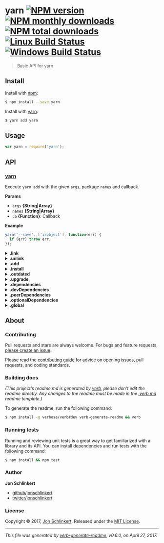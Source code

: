 # yarn [![NPM version](https://img.shields.io/npm/v/yarn.svg?style=flat)](https://www.npmjs.com/package/yarn) [![NPM monthly downloads](https://img.shields.io/npm/dm/yarn.svg?style=flat)](https://npmjs.org/package/yarn)  [![NPM total downloads](https://img.shields.io/npm/dt/yarn.svg?style=flat)](https://npmjs.org/package/yarn) [![Linux Build Status](https://img.shields.io/travis/jonschlinkert/yarn.svg?style=flat&label=Travis)](https://travis-ci.org/jonschlinkert/yarn) [![Windows Build Status](https://img.shields.io/appveyor/ci/jonschlinkert/yarn.svg?style=flat&label=AppVeyor)](https://ci.appveyor.com/project/jonschlinkert/yarn)

> Basic API for yarn.

## Install

Install with [npm](https://www.npmjs.com/):

```sh
$ npm install --save yarn
```

Install with [yarn](https://yarnpkg.com):

```sh
$ yarn add yarn
```

## Usage

```js
var yarn = require('yarn');
```

## API

### [yarn](index.js#L35)

Execute `yarn add` with the given `args`, package `names` and callback.

**Params**

* `args` **{String|Array}**
* `names` **{String|Array}**
* `cb` **{Function}**: Callback

**Example**

```js
yarn('--save', ['isobject'], function(err) {
  if (err) throw err;
});
```

<details>
<summary><strong>.link</strong></summary>

### [.link](index.js#L62)

Symlink the current project to global `node_modules`. Visit the yarn docs for [link](https://yarnpkg.com/en/docs/cli/link).

**Params**

* `cb` **{Function}**: Callback

**Example**

```js
yarn.link(function(err) {
  if (err) throw err;
});
```

</details>

<details>
<summary><strong>.unlink</strong></summary>

### [.unlink](index.js#L80)

Unlink a previously created symlink for a package. Visit the yarn docs for [unlink](https://yarnpkg.com/en/docs/cli/unlink).

**Params**

* `cb` **{Function}**: Callback

**Example**

```js
yarn.unlink(function(err) {
  if (err) throw err;
});
```

</details>

<details>
<summary><strong>.add</strong></summary>

### [.add](index.js#L100)

Installs one or more packages and any packages they depend on.

Visit the yarn docs for [add](https://yarnpkg.com/en/docs/cli/add).

**Params**

* `names` **{String|Array}**: package names
* `cb` **{Function}**: Callback

**Example**

```js
yarn.add('isobject', function(err) {
  if (err) throw err;
});
```

</details>

<details>
<summary><strong>.install</strong></summary>

### [.install](index.js#L121)

Install all dependencies for a project. This is most commonly used when you have just checked out code for a project, or when another developer on the project has added a new dependency that you need to pick up.

Visit the yarn docs for [install](https://yarnpkg.com/en/docs/cli/install).

**Params**

* `cb` **{Function}**: Callback

**Example**

```js
yarn.install(function(err) {
  if (err) throw err;
});
```

</details>

<details>
<summary><strong>.outdated</strong></summary>

### [.outdated](index.js#L141)

Checks for outdated package dependencies.

Visit the yarn docs for [outdated](https://yarnpkg.com/en/docs/cli/outdated).

**Params**

* `names` **{String|Array}**: package names
* `cb` **{Function}**: Callback

**Example**

```js
yarn.outdated('isobject', function(err) {
  if (err) throw err;
});
```

</details>

<details>
<summary><strong>.upgrade</strong></summary>

### [.upgrade](index.js#L162)

Updates all dependencies to their latest version based on the version range specified in the package.json file. The `yarn.lock` file will be (re)created as well.

Visit the yarn docs for [upgrade](https://yarnpkg.com/en/docs/cli/upgrade).

**Params**

* `cb` **{Function}**: Callback

**Example**

```js
yarn.upgrade(function(err) {
  if (err) throw err;
});
```

</details>

<details>
<summary><strong>.dependencies</strong></summary>

### [.dependencies](index.js#L181)

Execute `yarn add` with one or more package `names`. Updates `dependencies` in package.json.

**Params**

* `names` **{String|Array}**: One or more package names to install
* `cb` **{Function}**: Callback

**Example**

```js
yarn.dependencies('micromatch', function(err) {
  if (err) throw err;
});
```

</details>

<details>
<summary><strong>.devDependencies</strong></summary>

### [.devDependencies](index.js#L206)

Execute `yarn add --dev` with one or more package `names`. Updates `devDependencies` in package.json.

**Params**

* `names` **{String|Array}**: One or more package names to install
* `cb` **{Function}**: Callback

**Example**

```js
// defined as a string
yarn.devDependencies('micromatch', function(err) {
  if (err) throw err;
});

// or as an array
yarn.devDependencies(['micromatch', 'is-glob'], function(err) {
  if (err) throw err;
});
```

</details>

<details>
<summary><strong>.peerDependencies</strong></summary>

### [.peerDependencies](index.js#L225)

Execute `yarn add --peer` with one or more package `names`. Updates `peerDependencies` in package.json.

**Params**

* `names` **{String|Array}**: One or more package names to install
* `cb` **{Function}**: Callback

**Example**

```js
yarn.peerDependencies('isobject', function(err) {
  if (err) throw err;
});
```

</details>

<details>
<summary><strong>.optionalDependencies</strong></summary>

### [.optionalDependencies](index.js#L244)

Execute `yarn add --optional` with one or more package `names`. Updates `optionalDependencies` in package.json.

**Params**

* `names` **{String|Array}**: One or more package names to install
* `cb` **{Function}**: Callback

**Example**

```js
yarn.optionalDependencies('isobject', function(err) {
  if (err) throw err;
});
```

</details>

<details>
<summary><strong>.global</strong></summary>

### [.global](index.js#L262)

Execute `yarn add --global` with one or more package `names`.

**Params**

* `names` **{String|Array}**: One or more package names to install
* `cb` **{Function}**: Callback

**Example**

```js
yarn.global('mocha', function(err) {
  if (err) throw err;
});
```

</details>

## About

### Contributing

Pull requests and stars are always welcome. For bugs and feature requests, [please create an issue](../../issues/new).

Please read the [contributing guide](.github/contributing.md) for advice on opening issues, pull requests, and coding standards.

### Building docs

_(This project's readme.md is generated by [verb](https://github.com/verbose/verb-generate-readme), please don't edit the readme directly. Any changes to the readme must be made in the [.verb.md](.verb.md) readme template.)_

To generate the readme, run the following command:

```sh
$ npm install -g verbose/verb#dev verb-generate-readme && verb
```

### Running tests

Running and reviewing unit tests is a great way to get familiarized with a library and its API. You can install dependencies and run tests with the following command:

```sh
$ npm install && npm test
```

### Author

**Jon Schlinkert**

* [github/jonschlinkert](https://github.com/jonschlinkert)
* [twitter/jonschlinkert](https://twitter.com/jonschlinkert)

### License

Copyright © 2017, [Jon Schlinkert](https://github.com/jonschlinkert).
Released under the [MIT License](LICENSE).

***

_This file was generated by [verb-generate-readme](https://github.com/verbose/verb-generate-readme), v0.6.0, on April 27, 2017._